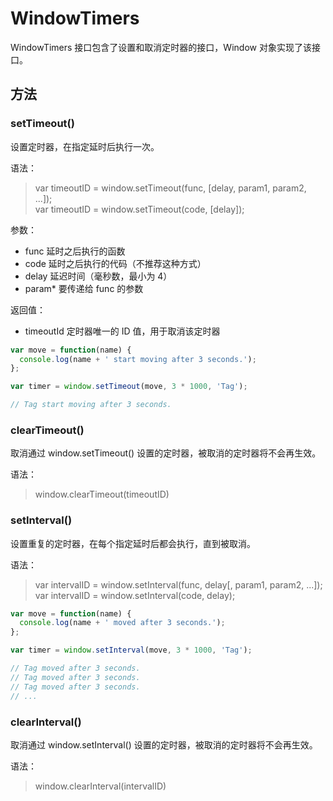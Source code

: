 WindowTimers
====

WindowTimers 接口包含了设置和取消定时器的接口，Window 对象实现了该接口。

方法
----

### setTimeout()

设置定时器，在指定延时后执行一次。

语法：
>var timeoutID = window.setTimeout(func, [delay, param1, param2, ...]);  
>var timeoutID = window.setTimeout(code, [delay]);

参数：

+ func 延时之后执行的函数
+ code 延时之后执行的代码（不推荐这种方式）
+ delay 延迟时间（毫秒数，最小为 4）
+ param* 要传递给 func 的参数

返回值：

+ timeoutId 定时器唯一的 ID 值，用于取消该定时器

```js
var move = function(name) {
  console.log(name + ' start moving after 3 seconds.');
};

var timer = window.setTimeout(move, 3 * 1000, 'Tag');

// Tag start moving after 3 seconds.
```

### clearTimeout()

取消通过 window.setTimeout() 设置的定时器，被取消的定时器将不会再生效。

语法：
>window.clearTimeout(timeoutID)

### setInterval()

设置重复的定时器，在每个指定延时后都会执行，直到被取消。

语法：
>var intervalID = window.setInterval(func, delay[, param1, param2, ...]);  
>var intervalID = window.setInterval(code, delay);

```js
var move = function(name) {
  console.log(name + ' moved after 3 seconds.');
};

var timer = window.setInterval(move, 3 * 1000, 'Tag');

// Tag moved after 3 seconds.
// Tag moved after 3 seconds.
// Tag moved after 3 seconds.
// ...
```

### clearInterval()

取消通过 window.setInterval() 设置的定时器，被取消的定时器将不会再生效。

语法：
>window.clearInterval(intervalID)
